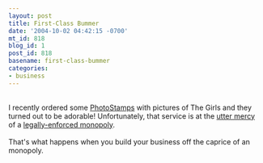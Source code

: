 ```yaml
---
layout: post
title: First-Class Bummer
date: '2004-10-02 04:42:15 -0700'
mt_id: 818
blog_id: 1
post_id: 818
basename: first-class-bummer
categories:
- business
---
```

<br />I recently ordered some <a href="http://photo.stamps.com/">PhotoStamps</a> with pictures of The Girls and they turned out to be adorable! Unfortunately, that service is at the <a href="http://photo.stamps.com/thankyou/">utter mercy</a> of a <a href="http://www.usps.gov/" title="They try to fake it by redirecting to a .com address, but they're .gov all the way.">legally-enforced monopoly</a>.<br /><br />That's what happens when you build your business off the caprice of an monopoly.<br /><br /><br />
